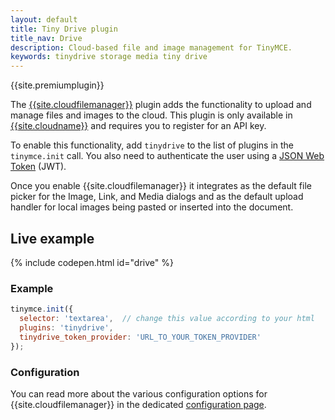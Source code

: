 ```yaml
---
layout: default
title: Tiny Drive plugin
title_nav: Drive
description: Cloud-based file and image management for TinyMCE.
keywords: tinydrive storage media tiny drive
---
```


{{site.premiumplugin}}

The [{{site.cloudfilemanager}}]({{site.baseurl}}/tinydrive/introduction/) plugin adds the functionality to upload and manage files and images to the cloud. This plugin is only available in [{{site.cloudname}}]({{site.accountsignup}}) and requires you to register for an API key.

To enable this functionality, add `tinydrive` to the list of plugins in the `tinymce.init` call. You also need to authenticate the user using a [JSON Web Token]({{site.baseurl}}/tinydrive/jwt-authentication) (JWT).

Once you enable {{site.cloudfilemanager}} it integrates as the default file picker for the Image, Link, and Media dialogs and as the default upload handler for local images being pasted or inserted into the document.

## Live example

{% include codepen.html id="drive" %}

### Example

```js
tinymce.init({
  selector: 'textarea',  // change this value according to your html
  plugins: 'tinydrive',
  tinydrive_token_provider: 'URL_TO_YOUR_TOKEN_PROVIDER'
});
```

### Configuration

You can read more about the various configuration options for {{site.cloudfilemanager}} in the dedicated [configuration page]({{site.baseurl}}/tinydrive/configuration/).